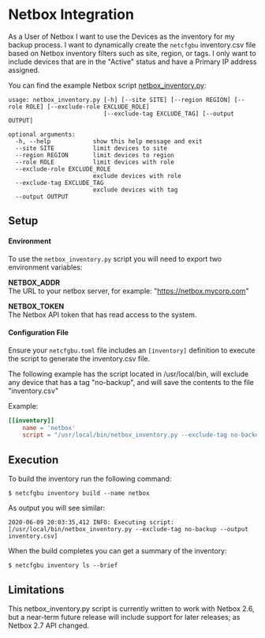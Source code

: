 # Netbox Integration

As a User of Netbox I want to use the Devices as the inventory for my backup process.  I want to dynamically
create the `netcfgbu` inventory.csv file based on Netbox inventory filters such as site, region, or tags.  I
only want to include devices that are in the "Active" status and have a Primary IP address assigned.

You can find the example Netbox script [netbox_inventory.py](netbox_inventory.py):

```shell script
usage: netbox_inventory.py [-h] [--site SITE] [--region REGION] [--role ROLE] [--exclude-role EXCLUDE_ROLE]
                           [--exclude-tag EXCLUDE_TAG] [--output OUTPUT]

optional arguments:
  -h, --help            show this help message and exit
  --site SITE           limit devices to site
  --region REGION       limit devices to region
  --role ROLE           limit devices with role
  --exclude-role EXCLUDE_ROLE
                        exclude devices with role
  --exclude-tag EXCLUDE_TAG
                        exclude devices with tag
  --output OUTPUT
```

## Setup

#### Environment
To use the `netbox_inventory.py` script you will need to export two environment variables:

**NETBOX_ADDR**<br/>
The URL to your netbox server, for example: "https://netbox.mycorp.com"

**NETBOX_TOKEN**<br/>
The Netbox API token that has read access to the system.

#### Configuration File
    
Ensure your `netcfgbu.toml` file includes an `[inventory]` definition to execute the script to generate 
the inventory.csv file.  

The following example has the script located in /usr/local/bin, will exclude
any device that has a tag "no-backup", and will save the contents to the file
"inventory.csv"

Example:
```toml
[[inventory]]
    name = 'netbox'
    script = "/usr/local/bin/netbox_inventory.py --exclude-tag no-backup --output inventory.csv"
```

## Execution

To build the inventory run the following command:

```shell script
$ netcfgbu inventory build --name netbox
``` 

As output you will see similar:
```shell script
2020-06-09 20:03:35,412 INFO: Executing script: [/usr/local/bin/netbox_inventory.py --exclude-tag no-backup --output inventory.csv]
```

When the build completes you can get a summary of the inventory:

```shell script
$ netcfgbu inventory ls --brief
```

## Limitations

This netbox_inventory.py script is currently written to work with Netbox 2.6,
but a near-term future release will include support for later releases; as
Netbox 2.7 API changed.